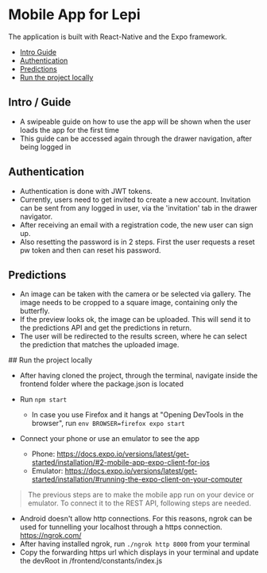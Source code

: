 # Mobile App for Lepi
The application is built with React-Native and the Expo framework.

- [Intro  Guide](#intro--guide)
- [Authentication](#authentication)
- [Predictions](#predictions)
- [Run the project locally](#run-the-project-locally)

## Intro / Guide

- A swipeable guide on how to use the app will be shown when the user loads the app for the first time
- This guide can be accessed again through the drawer navigation, after being logged in

## Authentication

- Authentication is done with JWT tokens.
- Currently, users need to get invited to create a new account. Invitation can be sent from any logged in user, via the 'invitation' tab in the drawer navigator.
- After receiving an email with a registration code, the new user can sign up.
- Also resetting the password is in 2 steps. First the user requests a reset pw token and then can reset his password.

## Predictions

- An image can be taken with the camera or be selected via gallery. The image needs to be cropped to a square image, containing only the butterfly.
- If the preview looks ok, the image can be uploaded. This will send it to the predictions API and get the predictions in return.
- The user will be redirected to the results screen, where he can select the prediction that matches the uploaded image.

## Run the project locally

- After having cloned the project, through the terminal, navigate inside the frontend folder where the package.json is located

- Run `npm start`
  - In case you use Firefox and it hangs at "Opening DevTools in the browser", run `env BROWSER=firefox expo start`

- Connect your phone or use an emulator to see the app
  - Phone: https://docs.expo.io/versions/latest/get-started/installation/#2-mobile-app-expo-client-for-ios
  - Emulator: https://docs.expo.io/versions/latest/get-started/installation/#running-the-expo-client-on-your-computer

> The previous steps are to make the mobile app run on your device or emulator. To connect it to the REST API, following steps are needed.

- Android doesn't allow http connections. For this reasons, ngrok can be used for tunnelling your localhost through a https connection. https://ngrok.com/
- After having installed ngrok, run `./ngrok http 8000` from your terminal
- Copy the forwarding https url which displays in your terminal and update the devRoot in /frontend/constants/index.js
